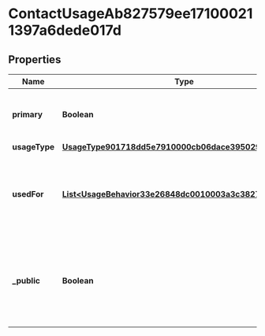 

# ContactUsageAb827579ee171000211397a6dede017d


## Properties

| Name | Type | Description | Notes |
|------------ | ------------- | ------------- | -------------|
|**primary** | **Boolean** | True if the communication method has any  primary usage type. |  [optional] |
|**usageType** | [**UsageType901718dd5e7910000cb06dace3950299**](UsageType901718dd5e7910000cb06dace3950299.md) |  |  [optional] |
|**usedFor** | [**List&lt;UsageBehavior33e26848dc0010003a3c3827858901b4&gt;**](UsageBehavior33e26848dc0010003a3c3827858901b4.md) | Usage behaviors for the communication method, such as mailing, billing shipping etc. |  [optional] |
|**_public** | **Boolean** | True if the communication method is public. If no results are returned, the communication method is private. |  [optional] |



